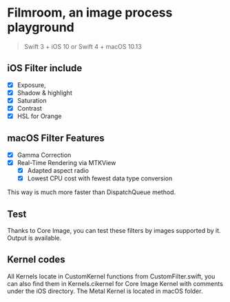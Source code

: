 # Filmroom, an image process playground

> 
> 
> Swift 3 + iOS 10 or Swift 4 + macOS 10.13






## iOS Filter include

- [x] Exposure,
- [x] Shadow & highlight
- [x] Saturation
- [x] Contrast
- [x] HSL for Orange

## macOS Filter Features

- [x] Gamma Correction
- [x] Real-Time Rendering via MTKView
	- [x] Adapted aspect radio
	- [x] Lowest CPU cost with fewest data type conversion

This way is much more faster than DispatchQueue method.

## Test

Thanks to Core Image, you can test these filters by images supported by it. Output is available.

## Kernel codes

All Kernels locate in CustomKernel functions from CustomFilter.swift, you can also find them in Kernels.cikernel for Core Image Kernel with comments under the iOS directory. The Metal Kernel is located in macOS folder.


